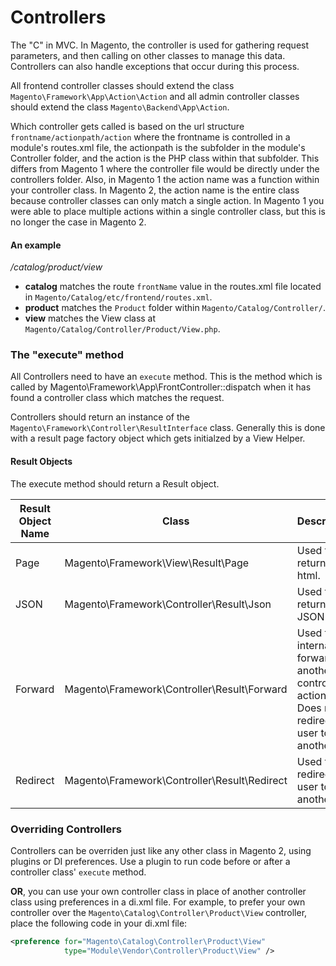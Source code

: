 # Controllers

The "C" in MVC. In Magento, the controller is used for gathering request parameters, and then calling on other classes to manage this data. Controllers can also handle exceptions that occur during this process.

All frontend controller classes should extend the class `Magento\Framework\App\Action\Action` and all admin controller classes should extend the class `Magento\Backend\App\Action`.

Which controller gets called is based on the url structure `frontname/actionpath/action` where the frontname is controlled in a module's routes.xml file, the actionpath is the subfolder in the module's Controller folder, and the action is the PHP class within that subfolder. This differs from Magento 1 where the controller file would be directly under the controllers folder. Also, in Magento 1 the action name was a function within your controller class. In Magento 2, the action name is the entire class because controller classes can only match a single action. In Magento 1 you were able to place multiple actions within a single controller class, but this is no longer the case in Magento 2.

#### An example
*/catalog/product/view*

* **catalog** matches the route `frontName` value in the routes.xml file located in `Magento/Catalog/etc/frontend/routes.xml`.
* **product** matches the `Product` folder within `Magento/Catalog/Controller/`.
* **view** matches the View class at `Magento/Catalog/Controller/Product/View.php`.

### The "execute" method

All Controllers need to have an `execute` method. This is the method which is called by Magento\Framework\App\FrontController::dispatch when it has found a controller class which matches the request.

Controllers should return an instance of the `Magento\Framework\Controller\ResultInterface` class. Generally this is done with a result page factory object which gets initialzed by a View Helper.

#### Result Objects
The execute method should return a Result object.

|Result Object Name|Class|Description|
|----|----|----|
|Page|Magento\Framework\View\Result\Page|Used for returning html.|
|JSON|Magento\Framework\Controller\Result\Json|Used for returning JSON data.|
|Forward|Magento\Framework\Controller\Result\Forward|Used to internally forward to another controller action. Does not redirect the user to another url.|
|Redirect|Magento\Framework\Controller\Result\Redirect|Used to redirect the user to another url.|


### Overriding Controllers

Controllers can be overriden just like any other class in Magento 2, using plugins or DI preferences. Use a plugin to run code before or after a controller class' `execute` method.

**OR**, you can use your own controller class in place of another controller class using preferences in a di.xml file. For example, to prefer your own controller over the `Magento\Catalog\Controller\Product\View` controller, place the following code in your di.xml file:
```xml
<preference for="Magento\Catalog\Controller\Product\View" 
            type="Module\Vendor\Controller\Product\View" />
```
